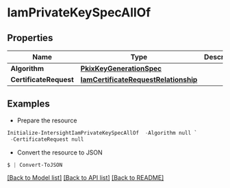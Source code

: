 # IamPrivateKeySpecAllOf
## Properties

Name | Type | Description | Notes
------------ | ------------- | ------------- | -------------
**Algorithm** | [**PkixKeyGenerationSpec**](PkixKeyGenerationSpec.md) |  | [optional] 
**CertificateRequest** | [**IamCertificateRequestRelationship**](IamCertificateRequestRelationship.md) |  | [optional] 

## Examples

- Prepare the resource
```powershell
Initialize-IntersightIamPrivateKeySpecAllOf  -Algorithm null `
 -CertificateRequest null
```

- Convert the resource to JSON
```powershell
$ | Convert-ToJSON
```

[[Back to Model list]](../README.md#documentation-for-models) [[Back to API list]](../README.md#documentation-for-api-endpoints) [[Back to README]](../README.md)

